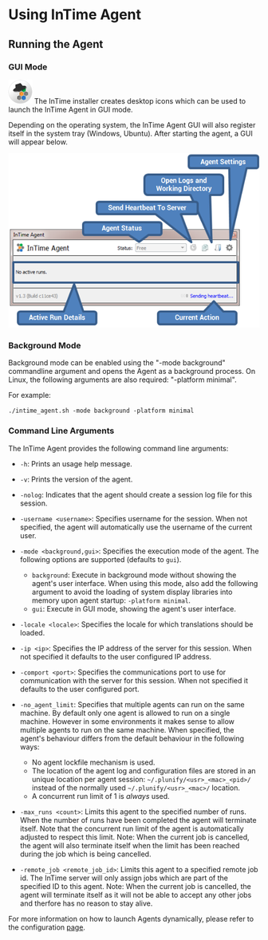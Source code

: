 Using InTime Agent
==================

## Running the Agent

### GUI Mode

![InTime Agent Shortcut](images/getting_started/intime_agent_logo_circled_48.png) The InTime installer creates desktop icons which can be used to launch the InTime Agent in GUI mode. 

Depending on the operating system, the InTime Agent GUI will also register itself in the system tray (Windows, Ubuntu). After starting the agent, a GUI will appear below. 

![InTime Agent GUI Overview](images/getting_started/intime_agent_gui_overview.png)


### Background Mode

Background mode can be enabled using the "-mode background" commandline argument and opens the Agent as a background process. On Linux, the following arguments are also required: "-platform minimal".

For example:

    ./intime_agent.sh -mode background -platform minimal


### Command Line Arguments

The InTime Agent provides the following command line arguments:

-   `-h`: Prints an usage help message.

-   `-v`: Prints the version of the agent.

-   `-nolog`: Indicates that the agent should create a session log file
    for this session.

-   `-username <username>`: Specifies username for the session. When not
    specified, the agent will automatically use the username of the
    current user.

-   `-mode <background,gui>`: Specifies the execution mode of the agent.
    The following options are supported (defaults to `gui`).

    -   `background`: Execute in background mode without showing the
        agent's user interface. When using this mode, also add the
        following argument to avoid the loading of system display
         libraries into memory upon agent startup: `-platform minimal`.
    -   `gui`: Execute in GUI mode, showing the agent's user
         interface.

-   `-locale <locale>`: Specifies the locale for which translations
    should be loaded.

-   `-ip <ip>`: Specifies the IP address of the server for this session.
    When not specified it defaults to the user configured IP address.

-   `-comport <port>`: Specifies the communications port to use for
    communication with the server for this session. When not specified
    it defaults to the user configured port.

-   `-no_agent_limit`: Specifies that multiple agents can run on the
    same machine. By default only one agent is allowed to run on a
    single machine. However in some environments it makes sense to allow
    multiple agents to run on the same machine. When specified, the
    agent's behaviour differs from the default behaviour in the
    following ways:

    -   No agent lockfile mechanism is used.
    -   The location of the agent log and configuration files are
        stored in an unique location per agent session:
        `~/.plunify/<usr>_<mac>_<pid>/` instead of the normally used
        `~/.plunify/<usr>_<mac>/` location.
    -   A concurrent run limit of 1 is *always* used.

-   `-max_runs <count>`: Limits this agent to the specified number of
    runs. When the number of runs have been completed the agent will
    terminate itself. Note that the concurrent run limit of the agent is
    automatically adjusted to respect this limit. Note: When the current
    job is cancelled, the agent will also terminate itself when the
    limit has been reached during the job which is being cancelled.

-   `-remote_job <remote_job_id>`: Limits this agent to a specified
    remote job id. The InTime server will only assign jobs which are
    part of the specified ID to this agent. Note: When the current job
    is cancelled, the agent will terminate itself as it will not be able
    to accept any other jobs and therfore has no reason to stay alive.

For more information on how to launch Agents dynamically, please refer to the configuration [page](/configuration_enterprise/#configure-intime-agent).
